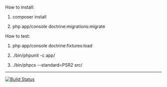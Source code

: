 How to install:

1. composer install

2. php app/console doctrine:migrations:migrate

How to test:

1. php app/console doctrine:fixtures:load

2. ./bin/phpunit -c app/

3. ./bin/phpcs --standard=PSR2 src/

---

[![Build Status](https://travis-ci.org/e-moe/calendar.svg?branch=master)](https://travis-ci.org/e-moe/calendar)
